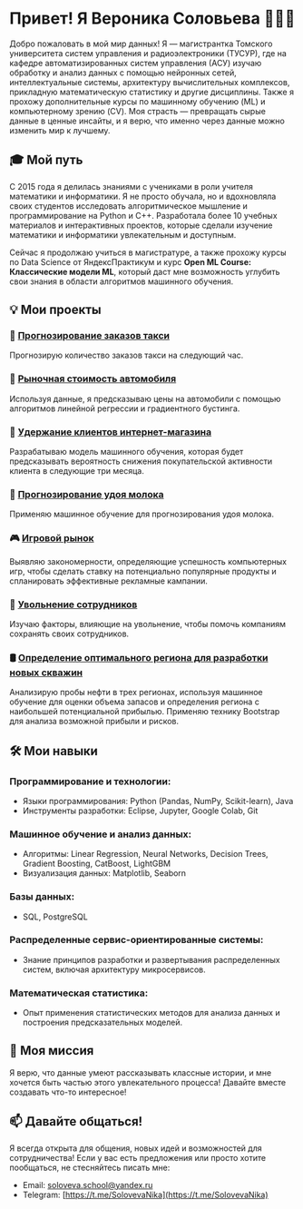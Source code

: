 # Привет! Я Вероника Соловьева 👩‍💻✨

Добро пожаловать в мой мир данных! Я — магистрантка Томского университета систем управления и радиоэлектроники (ТУСУР), где на кафедре автоматизированных систем управления (АСУ) изучаю обработку и анализ данных с помощью нейронных сетей, интеллектуальные системы, архитектуру вычислительных комплексов, прикладную математическую статистику и другие дисциплины. Также я прохожу дополнительные курсы по машинному обучению (ML) и компьютерному зрению (CV). Моя страсть — превращать сырые данные в ценные инсайты, и я верю, что именно через данные можно изменить мир к лучшему.

## 🎓 Мой путь

С 2015 года я делилась знаниями с учениками в роли учителя математики и информатики. Я не просто обучала, но и вдохновляла своих студентов исследовать алгоритмическое мышление и программирование на Python и C++. Разработала более 10 учебных материалов и интерактивных проектов, которые сделали изучение математики и информатики увлекательным и доступным.

Сейчас я продолжаю учиться в магистратуре, а также прохожу курсы по Data Science от ЯндексПрактикум и курс **Open ML Course: Классические модели ML**, который даст мне возможность углубить свои знания в области алгоритмов машинного обучения.

## 💡 Мои проекты

### 🚖 [Прогнозирование заказов такси](https://github.com/soloveva-veronika/forecasting-taxi-orders)
Прогнозирую количество заказов такси на следующий час.

### 🚗 [Рыночная стоимость автомобиля](https://github.com/soloveva-veronika/the-market-value-of-the-car)
Используя данные, я предсказываю цены на автомобили с помощью алгоритмов линейной регрессии и градиентного бустинга.

### 🛒 [Удержание клиентов интернет-магазина](https://github.com/soloveva-veronika/customer-retention-in-the-online-store)
Разрабатываю модель машинного обучения, которая будет предсказывать вероятность снижения покупательской активности клиента в следующие три месяца.

### 🐄 [Прогнозирование удоя молока](https://github.com/soloveva-veronika/cows)
Применяю машинное обучение для прогнозирования удоя молока.

### 🎮 [Игровой рынок](https://github.com/soloveva-veronika/the-gaming-market)
Выявляю закономерности, определяющие успешность компьютерных игр, чтобы сделать ставку на потенциально популярные продукты и спланировать эффективные рекламные кампании.

### 👥 [Увольнение сотрудников](https://github.com/soloveva-veronika/dismissal-of-employees)
Изучаю факторы, влияющие на увольнение, чтобы помочь компаниям сохранять своих сотрудников.

### 🛢️ [Определение оптимального региона для разработки новых скважин](https://github.com/soloveva-veronika/wells)
Анализирую пробы нефти в трех регионах, используя машинное обучение для оценки объема запасов и определения региона с наибольшей потенциальной прибылью. Применяю технику Bootstrap для анализа возможной прибыли и рисков.


## 🛠️ Мои навыки

### Программирование и технологии:
- Языки программирования: Python (Pandas, NumPy, Scikit-learn), Java
- Инструменты разработки: Eclipse, Jupyter, Google Colab, Git

### Машинное обучение и анализ данных:
- Алгоритмы: Linear Regression, Neural Networks, Decision Trees, Gradient Boosting, CatBoost, LightGBM
- Визуализация данных: Matplotlib, Seaborn

### Базы данных:
- SQL, PostgreSQL

### Распределенные сервис-ориентированные системы:
- Знание принципов разработки и развертывания распределенных систем, включая архитектуру микросервисов.

### Математическая статистика:
- Опыт применения статистических методов для анализа данных и построения предсказательных моделей.

## 🌟 Моя миссия

Я верю, что данные умеют рассказывать классные истории, и мне хочется быть частью этого увлекательного процесса! Давайте вместе создавать что-то интересное!

## 📫 Давайте общаться!

Я всегда открыта для общения, новых идей и возможностей для сотрудничества! Если у вас есть предложения или просто хотите пообщаться, не стесняйтесь писать мне:

- Email: [soloveva.school@yandex.ru](mailto:soloveva.school@yandex.ru)
- Telegram: [https://t.me/SolovevaNika](https://t.me/SolovevaNika)
